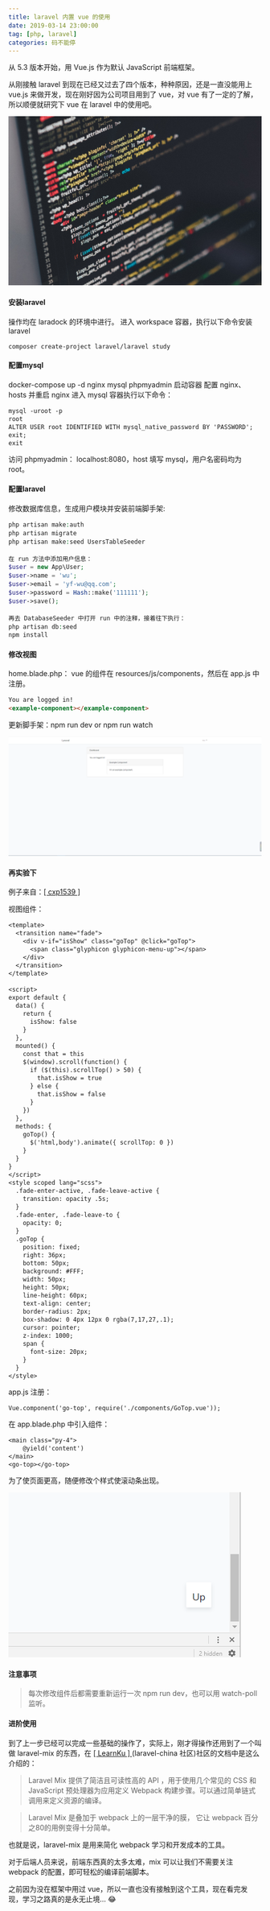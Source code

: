```yaml
---
title: laravel 内置 vue 的使用
date: 2019-03-14 23:00:00
tag: [php, laravel]
categories: 码不能停
---
```


从 5.3 版本开始，用 Vue.js 作为默认 JavaScript 前端框架。

从刚接触 laravel 到现在已经又过去了四个版本，种种原因，还是一直没能用上 vue.js 来做开发，现在刚好因为公司项目用到了 vue，对 vue 有了一定的了解，所以顺便就研究下 vue 在 laravel 中的使用吧。

![](laravel-vue/php.jpg)
<!--more-->

#### 安装laravel

操作均在 laradock 的环境中进行。
进入 workspace 容器，执行以下命令安装 laravel
```
composer create-project laravel/laravel study
```

#### 配置mysql

docker-compose up -d nginx mysql phpmyadmin 启动容器
配置 nginx、hosts 并重启 nginx
进入 mysql 容器执行以下命令：
```shell
mysql -uroot -p
root
ALTER USER root IDENTIFIED WITH mysql_native_password BY 'PASSWORD';
exit;
exit

```

访问 phpmyadmin： localhost:8080，host 填写 mysql，用户名密码均为 root。

#### 配置laravel
修改数据库信息，生成用户模块并安装前端脚手架:
```php
php artisan make:auth
php artisan migrate
php artisan make:seed UsersTableSeeder

在 run 方法中添加用户信息：
$user = new App\User;
$user->name = 'wu';
$user->email = 'yf-wu@qq.com';
$user->password = Hash::make('111111');
$user->save();

再去 DatabaseSeeder 中打开 run 中的注释，接着往下执行：
php artisan db:seed
npm install
```

#### 修改视图 
home.blade.php：
vue 的组件在 resources/js/components，然后在 app.js 中注册。
```html
You are logged in!
<example-component></example-component>
```
更新脚手架：npm run dev  or npm run watch

![组件生效](laravel-vue/laravel.png)

#### 再实验下
例子来自：[[ cxp1539 ]](https://learnku.com/docs/laravel-core-concept/5.5/Laravel%E4%B8%8E%E5%89%8D%E7%AB%AF%E6%9C%80%E4%BD%B3%E5%AE%9E%E8%B7%B5/3029)

视图组件：
```vue
<template>
  <transition name="fade">
    <div v-if="isShow" class="goTop" @click="goTop">
      <span class="glyphicon glyphicon-menu-up"></span>
    </div>
  </transition>
</template>

<script>
export default {
  data() {
    return {
      isShow: false
    }
  },
  mounted() {
    const that = this
    $(window).scroll(function() {
      if ($(this).scrollTop() > 50) {
        that.isShow = true
      } else {
        that.isShow = false
      }
    })
  },
  methods: {
    goTop() {
      $('html,body').animate({ scrollTop: 0 })
    }
  }
}
</script>
<style scoped lang="scss">
  .fade-enter-active, .fade-leave-active {
    transition: opacity .5s;
  }
  .fade-enter, .fade-leave-to {
    opacity: 0;
  }
  .goTop {
    position: fixed;
    right: 36px;
    bottom: 50px;
    background: #FFF;
    width: 50px;
    height: 50px;
    line-height: 60px;
    text-align: center;
    border-radius: 2px;
    box-shadow: 0 4px 12px 0 rgba(7,17,27,.1);
    cursor: pointer;
    z-index: 1000;
    span {
      font-size: 20px;
    }
  }
</style>
```

app.js 注册：
```
Vue.component('go-top', require('./components/GoTop.vue'));
```

在 app.blade.php 中引入组件：
```
<main class="py-4">
    @yield('content')
</main>
<go-top></go-top>
```

为了使页面更高，随便修改个样式使滚动条出现。

![up](laravel-vue/up.png)
#### 注意事项
> 每次修改组件后都需要重新运行一次 npm run dev，也可以用 watch-poll 监听。

#### 进阶使用
到了上一步已经可以完成一些基础的操作了，实际上，刚才得操作还用到了一个叫做 laravel-mix 的东西，在 [ [ LearnKu ] ](https://learnku.com) (laravel-china 社区)社区的文档中是这么介绍的：

>Laravel Mix 提供了简洁且可读性高的 API ，用于使用几个常见的 CSS 和 JavaScript 预处理器为应用定义 Webpack 构建步骤。可以通过简单链式调用来定义资源的编译。

>Laravel Mix 是叠加于 webpack 上的一层干净的膜， 它让 webpack 百分之80的用例变得十分简单。

也就是说，laravel-mix 是用来简化 webpack 学习和开发成本的工具。

对于后端人员来说，前端东西真的太多太难，mix 可以让我们不需要关注 webpack 的配置，即可轻松的编译前端脚本。

之前因为没在框架中用过 vue，所以一直也没有接触到这个工具，现在看完发现，学习之路真的是永无止境… 😂

